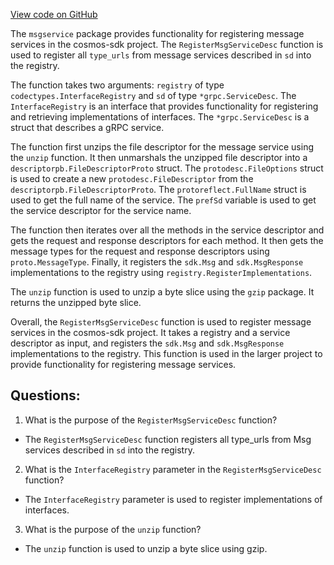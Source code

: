 [View code on GitHub](https://github.com/cosmos/cosmos-sdk.git/types/msgservice/msg_service.go)

The `msgservice` package provides functionality for registering message services in the cosmos-sdk project. The `RegisterMsgServiceDesc` function is used to register all `type_urls` from message services described in `sd` into the registry. 

The function takes two arguments: `registry` of type `codectypes.InterfaceRegistry` and `sd` of type `*grpc.ServiceDesc`. The `InterfaceRegistry` is an interface that provides functionality for registering and retrieving implementations of interfaces. The `*grpc.ServiceDesc` is a struct that describes a gRPC service.

The function first unzips the file descriptor for the message service using the `unzip` function. It then unmarshals the unzipped file descriptor into a `descriptorpb.FileDescriptorProto` struct. The `protodesc.FileOptions` struct is used to create a new `protodesc.FileDescriptor` from the `descriptorpb.FileDescriptorProto`. The `protoreflect.FullName` struct is used to get the full name of the service. The `prefSd` variable is used to get the service descriptor for the service name. 

The function then iterates over all the methods in the service descriptor and gets the request and response descriptors for each method. It then gets the message types for the request and response descriptors using `proto.MessageType`. Finally, it registers the `sdk.Msg` and `sdk.MsgResponse` implementations to the registry using `registry.RegisterImplementations`.

The `unzip` function is used to unzip a byte slice using the `gzip` package. It returns the unzipped byte slice.

Overall, the `RegisterMsgServiceDesc` function is used to register message services in the cosmos-sdk project. It takes a registry and a service descriptor as input, and registers the `sdk.Msg` and `sdk.MsgResponse` implementations to the registry. This function is used in the larger project to provide functionality for registering message services.
## Questions: 
 1. What is the purpose of the `RegisterMsgServiceDesc` function?
- The `RegisterMsgServiceDesc` function registers all type_urls from Msg services described in `sd` into the registry.

2. What is the `InterfaceRegistry` parameter in the `RegisterMsgServiceDesc` function?
- The `InterfaceRegistry` parameter is used to register implementations of interfaces.

3. What is the purpose of the `unzip` function?
- The `unzip` function is used to unzip a byte slice using gzip.